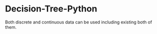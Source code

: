 # Decision-Tree-Python
 Both discrete and continuous data can be used including existing both of them.
